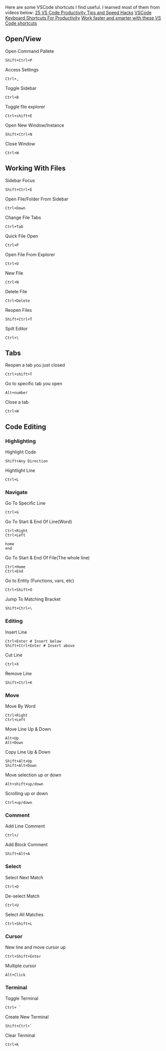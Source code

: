 Here are some VSCode shortcuts I find useful. I learned most of them from videos below:
[25 VS Code Productivity Tips and Speed Hacks](https://www.youtube.com/watch?v=ifTF3ags0XI)
[VSCode Keyboard Shortcuts For Productivity](https://www.youtube.com/watch?v=Xa5EU-qAv-I&t=94s)
[Work faster and smarter with these VS Code shortcuts](https://www.youtube.com/watch?v=qpOlG7BYJlQ)

## Open/View
Open Command Pallete
```
Shift+Ctrl+P
```

Access Settings
```
Ctrl+,
```

Toggle Sidebar
```
Ctrl+B
```

Toggle file explorer
```
Ctrl+shift+E
```

Open New Window/Instance
```
Shift+Ctrl+N
```

Close Window
```
Ctrl+W
```

## Working With Files
Sidebar Focus
```
Shift+Ctrl+E
```

Open File/Folder From Sidebar
```
Ctrl+Down
```

Change File Tabs
```
Ctrl+Tab
```

Quick File Open
```
Ctrl+P
```

Open File From Explorer
```
Ctrl+O
```

New File
```
Ctrl+N
```

Delete File
```
Ctrl+Delete
```

Reopen Files
```
Shift+Ctrl+T
```

Spilt Editor
```
Ctrl+\
```

## Tabs
Reopen a tab you just closed
```
Ctrl+shift+T
```

Go to specific tab you open
```
Alt+number
```

Close a tab
```
Ctrl+W
```

## Code Editing
### Highlighting
Highlight Code
```
Shift+Any Direction
```

Hightlight Line
```
Ctrl+L
```

### Navigate
Go To Specific Line
```
Ctrl+G
```

Go To Start & End Of Line(Word)
```
Ctrl+Right
Ctrl+Left

home
end
```

Go To Start & End Of File(The whole line)
```
Ctrl+Home
Ctrl+End
```

Go to Entity (Functions, vars, etc)
```
Ctrl+Shift+O
```

Jump To Matching Bracket
```
Shift+Ctrl+\
```

### Editing
Insert Line
```
Ctrl+Enter # Insert below
Shift+Ctrl+Enter # Insert above
```

Cut Line
```
Ctrl+X
```

Remove Line
```
Shift+Ctrl+K
```

### Move
Move By Word
```
Ctrl+Right
Ctrl+Left
```

Move Line Up & Down
```
Alt+Up
Alt+Down
```

Copy Line Up & Down
```
Shift+Alt+Up
Shift+Alt+Down
```

Move selection up or down
```
Alt+shift+up/down
```

Scrolling up or down
```
Ctrl+up/down
```

### Comment
Add Line Comment
```
Ctrl+/
```

Add Block Comment
```
Shift+Alt+A
```

### Select
Select Next Match
```
Ctrl+D
```

De-select Match
```
Ctrl+U
```

Select All Matches
```
Ctrl+Shift+L
```

### Cursor
New line and move cursor up
```
Ctrl+Shift+Enter
```

Multiple cursor
```
Alt+Click
```

### Terminal
Toggle Terminal
```
Ctrl+ `
```

Create New Terminal
```
Shift+Ctrl+`
```

Clear Terminal
```
Ctrl+K
```


